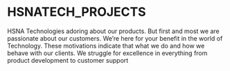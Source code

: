 # HSNATECH_PROJECTS
HSNA Technologies adoring about our products. But first and most we are passionate about our customers. We’re here for your benefit in the world of Technology. These motivations indicate that what we do and how we behave with our clients. We struggle for excellence in everything from product development to customer support 

